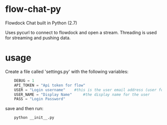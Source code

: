 flow-chat-py
============

Flowdock Chat built in Python (2.7)

Uses pycurl to connect to flowdock and open a stream.
Threading is used for streaming and pushing data.

usage
=====
Create a file called 'settings.py' with the following variables:
```python
    DEBUG = 1
    API_TOKEN = "Api token for flow"
    USER = "Login username"    #this is the user email address (user for logging in)
    USER_NAME = "Display Name"     #the display name for the user
    PASS = "Login Password"
```
save and then run:
```bash
	python __init__.py
```